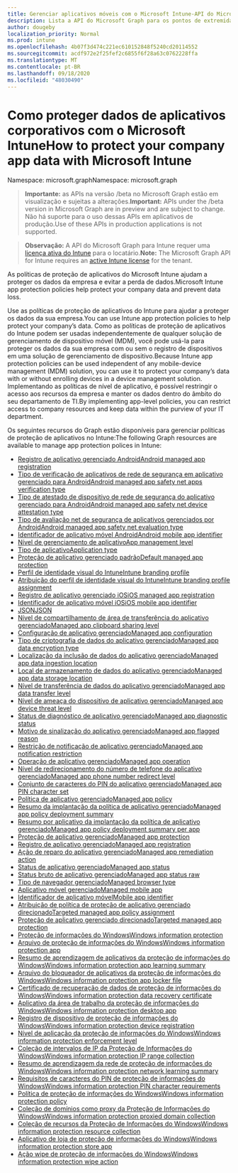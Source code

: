 ```yaml
---
title: Gerenciar aplicativos móveis com o Microsoft Intune-API do Microsoft Graph
description: Lista a API do Microsoft Graph para os pontos de extremidade do Intune (REST) relacionadas ao gerenciamento de aplicativo móvel (MAM) para uma organização de locatário.
author: dougeby
localization_priority: Normal
ms.prod: intune
ms.openlocfilehash: 4b07f3d474c221ec610152848f5240cd20114552
ms.sourcegitcommit: acdf972e2f25fef2c6855f6f28a63c0762228ffa
ms.translationtype: MT
ms.contentlocale: pt-BR
ms.lasthandoff: 09/18/2020
ms.locfileid: "48030490"
---
```

# <a name="how-to-protect-your-company-app-data-with-microsoft-intune"></a><span data-ttu-id="bfd9e-103">Como proteger dados de aplicativos corporativos com o Microsoft Intune</span><span class="sxs-lookup"><span data-stu-id="bfd9e-103">How to protect your company app data with Microsoft Intune</span></span>

<span data-ttu-id="bfd9e-104">Namespace: microsoft.graph</span><span class="sxs-lookup"><span data-stu-id="bfd9e-104">Namespace: microsoft.graph</span></span>

> <span data-ttu-id="bfd9e-105">**Importante:** as APIs na versão /beta no Microsoft Graph estão em visualização e sujeitas a alterações.</span><span class="sxs-lookup"><span data-stu-id="bfd9e-105">**Important:** APIs under the /beta version in Microsoft Graph are in preview and are subject to change.</span></span> <span data-ttu-id="bfd9e-106">Não há suporte para o uso dessas APIs em aplicativos de produção.</span><span class="sxs-lookup"><span data-stu-id="bfd9e-106">Use of these APIs in production applications is not supported.</span></span>

> <span data-ttu-id="bfd9e-107">**Observação:** A API do Microsoft Graph para Intune requer uma [licença ativa do Intune](https://go.microsoft.com/fwlink/?linkid=839381) para o locatário.</span><span class="sxs-lookup"><span data-stu-id="bfd9e-107">**Note:** The Microsoft Graph API for Intune requires an [active Intune license](https://go.microsoft.com/fwlink/?linkid=839381) for the tenant.</span></span>

<span data-ttu-id="bfd9e-108">As políticas de proteção de aplicativos do Microsoft Intune ajudam a proteger os dados da empresa e evitar a perda de dados.</span><span class="sxs-lookup"><span data-stu-id="bfd9e-108">Microsoft Intune app protection policies help protect your company data and prevent data loss.</span></span>

<span data-ttu-id="bfd9e-109">Use as políticas de proteção de aplicativos do Intune para ajudar a proteger os dados da sua empresa.</span><span class="sxs-lookup"><span data-stu-id="bfd9e-109">You can use Intune app protection policies to help protect your company’s data.</span></span> <span data-ttu-id="bfd9e-110">Como as políticas de proteção de aplicativos do Intune podem ser usadas independentemente de qualquer solução de gerenciamento de dispositivo móvel (MDM), você pode usá-la para proteger os dados da sua empresa com ou sem o registro de dispositivos em uma solução de gerenciamento de dispositivo.</span><span class="sxs-lookup"><span data-stu-id="bfd9e-110">Because Intune app protection policies can be used independent of any mobile-device management (MDM) solution, you can use it to protect your company’s data with or without enrolling devices in a device management solution.</span></span> <span data-ttu-id="bfd9e-111">Implementando as políticas de nível de aplicativo, é possível restringir o acesso aos recursos da empresa e manter os dados dentro do âmbito do seu departamento de TI.</span><span class="sxs-lookup"><span data-stu-id="bfd9e-111">By implementing app-level policies, you can restrict access to company resources and keep data within the purview of your IT department.</span></span>

<span data-ttu-id="bfd9e-112">Os seguintes recursos do Graph estão disponíveis para gerenciar políticas de proteção de aplicativos no Intune:</span><span class="sxs-lookup"><span data-stu-id="bfd9e-112">The following Graph resources are available to manage app protection polices in Intune:</span></span>

- [<span data-ttu-id="bfd9e-113">Registro de aplicativo gerenciado Android</span><span class="sxs-lookup"><span data-stu-id="bfd9e-113">Android managed app registration</span></span>](intune-mam-androidmanagedappregistration.md)
- [<span data-ttu-id="bfd9e-114">Tipo de verificação de aplicativos de rede de segurança em aplicativo gerenciado para Android</span><span class="sxs-lookup"><span data-stu-id="bfd9e-114">Android managed app safety net apps verification type</span></span>](intune-mam-androidmanagedappsafetynetappsverificationtype.md)
- [<span data-ttu-id="bfd9e-115">Tipo de atestado de dispositivo de rede de segurança do aplicativo gerenciado para Android</span><span class="sxs-lookup"><span data-stu-id="bfd9e-115">Android managed app safety net device attestation type</span></span>](intune-mam-androidmanagedappsafetynetdeviceattestationtype.md)
- [<span data-ttu-id="bfd9e-116">Tipo de avaliação net de segurança de aplicativos gerenciados por Android</span><span class="sxs-lookup"><span data-stu-id="bfd9e-116">Android managed app safety net evaluation type</span></span>](intune-mam-androidmanagedappsafetynetevaluationtype.md)
- [<span data-ttu-id="bfd9e-117">Identificador de aplicativo móvel Android</span><span class="sxs-lookup"><span data-stu-id="bfd9e-117">Android mobile app identifier</span></span>](intune-mam-androidmobileappidentifier.md)
- [<span data-ttu-id="bfd9e-118">Nível de gerenciamento de aplicativo</span><span class="sxs-lookup"><span data-stu-id="bfd9e-118">App management level</span></span>](intune-mam-appmanagementlevel.md)
- [<span data-ttu-id="bfd9e-119">Tipo de aplicativo</span><span class="sxs-lookup"><span data-stu-id="bfd9e-119">Application type</span></span>](intune-wip-applicationtype.md)
- [<span data-ttu-id="bfd9e-120">Proteção de aplicativo gerenciado padrão</span><span class="sxs-lookup"><span data-stu-id="bfd9e-120">Default managed app protection</span></span>](intune-mam-defaultmanagedappprotection.md)
- [<span data-ttu-id="bfd9e-121">Perfil de identidade visual do Intune</span><span class="sxs-lookup"><span data-stu-id="bfd9e-121">Intune branding profile</span></span>](intune-wip-intunebrandingprofile.md)
- [<span data-ttu-id="bfd9e-122">Atribuição do perfil de identidade visual do Intune</span><span class="sxs-lookup"><span data-stu-id="bfd9e-122">Intune branding profile assignment</span></span>](intune-wip-intunebrandingprofileassignment.md)
- [<span data-ttu-id="bfd9e-123">Registro de aplicativo gerenciado iOS</span><span class="sxs-lookup"><span data-stu-id="bfd9e-123">iOS managed app registration</span></span>](intune-mam-iosmanagedappregistration.md)
- [<span data-ttu-id="bfd9e-124">Identificador de aplicativo móvel iOS</span><span class="sxs-lookup"><span data-stu-id="bfd9e-124">iOS mobile app identifier</span></span>](intune-mam-iosmobileappidentifier.md)
- [<span data-ttu-id="bfd9e-125">JSON</span><span class="sxs-lookup"><span data-stu-id="bfd9e-125">JSON</span></span>](intune-mam-json.md)
- [<span data-ttu-id="bfd9e-126">Nível de compartilhamento de área de transferência do aplicativo gerenciado</span><span class="sxs-lookup"><span data-stu-id="bfd9e-126">Managed app clipboard sharing level</span></span>](intune-mam-managedappclipboardsharinglevel.md)
- [<span data-ttu-id="bfd9e-127">Configuração de aplicativo gerenciado</span><span class="sxs-lookup"><span data-stu-id="bfd9e-127">Managed app configuration</span></span>](intune-mam-managedappconfiguration.md)
- [<span data-ttu-id="bfd9e-128">Tipo de criptografia de dados do aplicativo gerenciado</span><span class="sxs-lookup"><span data-stu-id="bfd9e-128">Managed app data encryption type</span></span>](intune-mam-managedappdataencryptiontype.md)
- [<span data-ttu-id="bfd9e-129">Localização da inclusão de dados do aplicativo gerenciado</span><span class="sxs-lookup"><span data-stu-id="bfd9e-129">Managed app data ingestion location</span></span>](intune-mam-managedappdataingestionlocation.md)
- [<span data-ttu-id="bfd9e-130">Local de armazenamento de dados do aplicativo gerenciado</span><span class="sxs-lookup"><span data-stu-id="bfd9e-130">Managed app data storage location</span></span>](intune-mam-managedappdatastoragelocation.md)
- [<span data-ttu-id="bfd9e-131">Nível de transferência de dados do aplicativo gerenciado</span><span class="sxs-lookup"><span data-stu-id="bfd9e-131">Managed app data transfer level</span></span>](intune-mam-managedappdatatransferlevel.md)
- [<span data-ttu-id="bfd9e-132">Nível de ameaça do dispositivo de aplicativo gerenciado</span><span class="sxs-lookup"><span data-stu-id="bfd9e-132">Managed app device threat level</span></span>](intune-mam-managedappdevicethreatlevel.md)
- [<span data-ttu-id="bfd9e-133">Status de diagnóstico de aplicativo gerenciado</span><span class="sxs-lookup"><span data-stu-id="bfd9e-133">Managed app diagnostic status</span></span>](intune-mam-managedappdiagnosticstatus.md)
- [<span data-ttu-id="bfd9e-134">Motivo de sinalização do aplicativo gerenciado</span><span class="sxs-lookup"><span data-stu-id="bfd9e-134">Managed app flagged reason</span></span>](intune-mam-managedappflaggedreason.md)
- [<span data-ttu-id="bfd9e-135">Restrição de notificação de aplicativo gerenciado</span><span class="sxs-lookup"><span data-stu-id="bfd9e-135">Managed app notification restriction</span></span>](intune-mam-managedappnotificationrestriction.md)
- [<span data-ttu-id="bfd9e-136">Operação de aplicativo gerenciado</span><span class="sxs-lookup"><span data-stu-id="bfd9e-136">Managed app operation</span></span>](intune-mam-managedappoperation.md)
- [<span data-ttu-id="bfd9e-137">Nível de redirecionamento do número de telefone do aplicativo gerenciado</span><span class="sxs-lookup"><span data-stu-id="bfd9e-137">Managed app phone number redirect level</span></span>](intune-mam-managedappphonenumberredirectlevel.md)
- [<span data-ttu-id="bfd9e-138">Conjunto de caracteres do PIN do aplicativo gerenciado</span><span class="sxs-lookup"><span data-stu-id="bfd9e-138">Managed app PIN character set</span></span>](intune-mam-managedapppincharacterset.md)
- [<span data-ttu-id="bfd9e-139">Política de aplicativo gerenciado</span><span class="sxs-lookup"><span data-stu-id="bfd9e-139">Managed app policy</span></span>](intune-mam-managedapppolicy.md)
- [<span data-ttu-id="bfd9e-140">Resumo da implantação da política de aplicativo gerenciado</span><span class="sxs-lookup"><span data-stu-id="bfd9e-140">Managed app policy deployment summary</span></span>](intune-mam-managedapppolicydeploymentsummary.md)
- [<span data-ttu-id="bfd9e-141">Resumo por aplicativo da implantação da política de aplicativo gerenciado</span><span class="sxs-lookup"><span data-stu-id="bfd9e-141">Managed app policy deployment summary per app</span></span>](intune-mam-managedapppolicydeploymentsummaryperapp.md)
- [<span data-ttu-id="bfd9e-142">Proteção de aplicativo gerenciado</span><span class="sxs-lookup"><span data-stu-id="bfd9e-142">Managed app protection</span></span>](intune-mam-managedappprotection.md)
- [<span data-ttu-id="bfd9e-143">Registro de aplicativo gerenciado</span><span class="sxs-lookup"><span data-stu-id="bfd9e-143">Managed app registration</span></span>](intune-mam-managedappregistration.md)
- [<span data-ttu-id="bfd9e-144">Ação de reparo do aplicativo gerenciado</span><span class="sxs-lookup"><span data-stu-id="bfd9e-144">Managed app remediation action</span></span>](intune-mam-managedappremediationaction.md)
- [<span data-ttu-id="bfd9e-145">Status de aplicativo gerenciado</span><span class="sxs-lookup"><span data-stu-id="bfd9e-145">Managed app status</span></span>](intune-mam-managedappstatus.md)
- [<span data-ttu-id="bfd9e-146">Status bruto de aplicativo gerenciado</span><span class="sxs-lookup"><span data-stu-id="bfd9e-146">Managed app status raw</span></span>](intune-mam-managedappstatusraw.md)
- [<span data-ttu-id="bfd9e-147">Tipo de navegador gerenciado</span><span class="sxs-lookup"><span data-stu-id="bfd9e-147">Managed browser type</span></span>](intune-mam-managedbrowsertype.md)
- [<span data-ttu-id="bfd9e-148">Aplicativo móvel gerenciado</span><span class="sxs-lookup"><span data-stu-id="bfd9e-148">Managed mobile app</span></span>](intune-mam-managedmobileapp.md)
- [<span data-ttu-id="bfd9e-149">Identificador de aplicativo móvel</span><span class="sxs-lookup"><span data-stu-id="bfd9e-149">Mobile app identifier</span></span>](intune-mam-mobileappidentifier.md)
- [<span data-ttu-id="bfd9e-150">Atribuição de política de proteção de aplicativo gerenciado direcionado</span><span class="sxs-lookup"><span data-stu-id="bfd9e-150">Targeted managed app policy assignment</span></span>](intune-mam-targetedmanagedapppolicyassignment.md)
- [<span data-ttu-id="bfd9e-151">Proteção de aplicativo gerenciado direcionado</span><span class="sxs-lookup"><span data-stu-id="bfd9e-151">Targeted managed app protection</span></span>](intune-mam-targetedmanagedappprotection.md)
- [<span data-ttu-id="bfd9e-152">Proteção de informações do Windows</span><span class="sxs-lookup"><span data-stu-id="bfd9e-152">Windows information protection</span></span>](intune-mam-windowsinformationprotection.md)
- [<span data-ttu-id="bfd9e-153">Arquivo de proteção de informações do Windows</span><span class="sxs-lookup"><span data-stu-id="bfd9e-153">Windows information protection app</span></span>](intune-mam-windowsinformationprotectionapp.md)
- [<span data-ttu-id="bfd9e-154">Resumo de aprendizagem de aplicativos da proteção de informações do Windows</span><span class="sxs-lookup"><span data-stu-id="bfd9e-154">Windows information protection app learning summary</span></span>](intune-wip-windowsinformationprotectionapplearningsummary.md)
- [<span data-ttu-id="bfd9e-155">Arquivo do bloqueador de aplicativos da proteção de informações do Windows</span><span class="sxs-lookup"><span data-stu-id="bfd9e-155">Windows information protection app locker file</span></span>](intune-mam-windowsinformationprotectionapplockerfile.md)
- [<span data-ttu-id="bfd9e-156">Certificado de recuperação de dados de proteção de informações do Windows</span><span class="sxs-lookup"><span data-stu-id="bfd9e-156">Windows information protection data recovery certificate</span></span>](intune-mam-windowsinformationprotectiondatarecoverycertificate.md)
- [<span data-ttu-id="bfd9e-157">Aplicativo da área de trabalho da proteção de informações do Windows</span><span class="sxs-lookup"><span data-stu-id="bfd9e-157">Windows information protection desktop app</span></span>](intune-mam-windowsinformationprotectiondesktopapp.md)
- [<span data-ttu-id="bfd9e-158">Registro de dispositivo de proteção de informações do Windows</span><span class="sxs-lookup"><span data-stu-id="bfd9e-158">Windows information protection device registration</span></span>](intune-mam-windowsinformationprotectiondeviceregistration.md)
- [<span data-ttu-id="bfd9e-159">Nível de aplicação da proteção de informações do Windows</span><span class="sxs-lookup"><span data-stu-id="bfd9e-159">Windows information protection enforcement level</span></span>](intune-mam-windowsinformationprotectionenforcementlevel.md)
- [<span data-ttu-id="bfd9e-160">Coleção de intervalos de IP da Proteção de Informações do Windows</span><span class="sxs-lookup"><span data-stu-id="bfd9e-160">Windows information protection IP range collection</span></span>](intune-mam-windowsinformationprotectioniprangecollection.md)
- [<span data-ttu-id="bfd9e-161">Resumo de aprendizagem da rede de proteção de informações do Windows</span><span class="sxs-lookup"><span data-stu-id="bfd9e-161">Windows information protection network learning summary</span></span>](intune-wip-windowsinformationprotectionnetworklearningsummary.md)
- [<span data-ttu-id="bfd9e-162">Requisitos de caracteres do PIN de proteção de informações do Windows</span><span class="sxs-lookup"><span data-stu-id="bfd9e-162">Windows information protection PIN character requirements</span></span>](intune-mam-windowsinformationprotectionpincharacterrequirements.md)
- [<span data-ttu-id="bfd9e-163">Política de proteção de informações do Windows</span><span class="sxs-lookup"><span data-stu-id="bfd9e-163">Windows information protection policy</span></span>](intune-mam-windowsinformationprotectionpolicy.md)
- [<span data-ttu-id="bfd9e-164">Coleção de domínios como proxy da Proteção de Informações do Windows</span><span class="sxs-lookup"><span data-stu-id="bfd9e-164">Windows information protection proxied domain collection</span></span>](intune-mam-windowsinformationprotectionproxieddomaincollection.md)
- [<span data-ttu-id="bfd9e-165">Coleção de recursos da Proteção de Informações do Windows</span><span class="sxs-lookup"><span data-stu-id="bfd9e-165">Windows information protection resource collection</span></span>](intune-mam-windowsinformationprotectionresourcecollection.md)
- [<span data-ttu-id="bfd9e-166">Aplicativo de loja de proteção de informações do Windows</span><span class="sxs-lookup"><span data-stu-id="bfd9e-166">Windows information protection store app</span></span>](intune-mam-windowsinformationprotectionstoreapp.md)
- [<span data-ttu-id="bfd9e-167">Ação wipe de proteção de informações do Windows</span><span class="sxs-lookup"><span data-stu-id="bfd9e-167">Windows information protection wipe action</span></span>](intune-mam-windowsinformationprotectionwipeaction.md)


